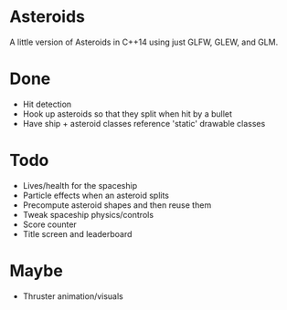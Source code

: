 Asteroids
=========

A little version of Asteroids in C++14 using just GLFW, GLEW, and GLM.

Done
====

* Hit detection
* Hook up asteroids so that they split when hit by a bullet
* Have ship + asteroid classes reference 'static' drawable classes

Todo
====

* Lives/health for the spaceship
* Particle effects when an asteroid splits
* Precompute asteroid shapes and then reuse them
* Tweak spaceship physics/controls
* Score counter
* Title screen and leaderboard

Maybe
=====

* Thruster animation/visuals
